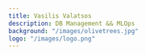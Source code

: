 ```yaml
---
title: Vasilis Valatsos
description: DB Management && MLOps
background: "/images/olivetrees.jpg"
logo: "/images/logo.png"
---
```

